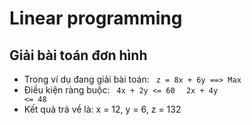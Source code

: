 # Linear programming
## Giải bài toán đơn hình
* Trong ví dụ đang giải bài toán:
<code> z = 8x + 6y ==> Max </code>
* Điều kiện ràng buộc:
<code> 4x + 2y <= 60 </code>
<code> 2x + 4y <= 48 </code>
* Kết quả trả về là: x = 12, y = 6, z = 132
